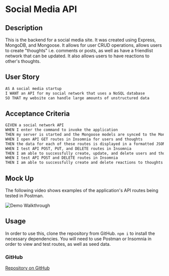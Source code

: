 # Social Media API

## Description

This is the backend for a social media site. It was created using Express, MongoDB, and Mongoose. It allows for user CRUD operations, allows users to create "thoughts" i.e. comments or posts, as well as have a friendlist network that can be updated. It also allows users to have reactions to other's thoughts.

## User Story

```md
AS A social media startup
I WANT an API for my social network that uses a NoSQL database
SO THAT my website can handle large amounts of unstructured data
```

## Acceptance Criteria

```md
GIVEN a social network API
WHEN I enter the command to invoke the application
THEN my server is started and the Mongoose models are synced to the MongoDB database
WHEN I open API GET routes in Insomnia for users and thoughts
THEN the data for each of these routes is displayed in a formatted JSON
WHEN I test API POST, PUT, and DELETE routes in Insomnia
THEN I am able to successfully create, update, and delete users and thoughts in my database
WHEN I test API POST and DELETE routes in Insomnia
THEN I am able to successfully create and delete reactions to thoughts and add and remove friends to a user’s friend list
```

## Mock Up

The following video shows examples of the application's API routes being tested in Postman.

![Demo Walkthrough]()

## Usage

In order to use this, clone the repository from GitHub. `npm i` to install the necessary dependencies. You will need to use Postman or Insomnia in order to view and test routes, as well as seed data. 

### GitHub

[Repository on GitHub](https://github.com/gabrielaortiz6/social-media-api)


